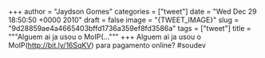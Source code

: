 
+++
author = "Jaydson Gomes"
categories = ["tweet"]
date = "Wed Dec 29 18:50:50 +0000 2010"
draft = false
image = "{TWEET_IMAGE}"
slug = "9d28859ae4a4665403bffd1736a359ef8fd3586a"
tags = ["tweet"]
title = """Alguem ai ja usou o MoIP(..."""
+++
Alguem ai ja usou o MoIP(http://bit.ly/16SqKV) para pagamento online? #soudev
